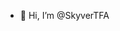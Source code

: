 - 👋 Hi, I’m @SkyverTFA

<!---
SkyverTFA/SkyverTFA is a ✨ special ✨ repository because its `README.md` (this file) appears on your GitHub profile.
You can click the Preview link to take a look at your changes.
--->

